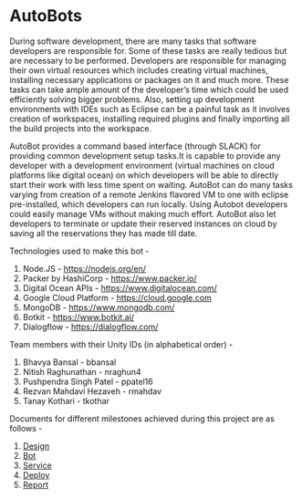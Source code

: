# AutoBots
During software development, there are many tasks that software developers are responsible for. Some of these tasks are really tedious but are necessary to be performed. Developers are responsible for managing their own virtual resources which includes creating virtual machines, installing necessary applications or packages on it and much more. These tasks can take ample amount of the developer’s time which could be used efficiently solving bigger problems. Also, setting up development environments with IDEs such as Eclipse can be a painful task as it involves creation of workspaces, installing required plugins and finally importing all the build projects into the workspace.

AutoBot provides a command based interface (through SLACK) for providing common development setup tasks.It is capable to provide any developer with a development environment (virtual machines on cloud platforms like digital ocean) on which developers will be able to directly start their work with less time spent on waiting. AutoBot can do many tasks varying from creation of a remote Jenkins flavored VM to one with eclipse pre-installed, which developers can run locally. Using Autobot developers could easily manage VMs without making much effort. AutoBot also let developers to terminate or update their reserved instances on cloud by saving all the reservations they has made till date.

Technologies used to make this bot - 
1. Node.JS - https://nodejs.org/en/
2. Packer by HashiCorp - https://www.packer.io/
3. Digital Ocean APIs - https://www.digitalocean.com/
4. Google Cloud Platform - https://cloud.google.com
5. MongoDB - https://www.mongodb.com/
6. Botkit - https://www.botkit.ai/
7. Dialogflow - https://dialogflow.com/

Team members with their Unity IDs (in alphabetical order) -
1. Bhavya Bansal - bbansal
2. Nitish Raghunathan - nraghun4
3. Pushpendra Singh Patel - ppatel16
4. Rezvan Mahdavi Hezaveh - rmahdav
5. Tanay Kothari - tkothar

Documents for different milestones achieved during this project are as follows -
1. [Design](https://github.ncsu.edu/bbansal/AutoBots/blob/master/Docs/DESIGN.md)
2. [Bot](https://github.ncsu.edu/bbansal/AutoBots/blob/master/Docs/BOT.md)
3. [Service](https://github.ncsu.edu/bbansal/AutoBots/blob/master/Docs/SERVICE.md)
4. [Deploy](https://github.ncsu.edu/bbansal/AutoBots/blob/master/Docs/DEPLOY.md)
5. [Report](https://github.ncsu.edu/bbansal/AutoBots/blob/master/Docs/REPORT.md)
